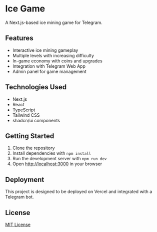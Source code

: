 # Ice Game

A Next.js-based ice mining game for Telegram.

## Features

- Interactive ice mining gameplay
- Multiple levels with increasing difficulty
- In-game economy with coins and upgrades
- Integration with Telegram Web App
- Admin panel for game management

## Technologies Used

- Next.js
- React
- TypeScript
- Tailwind CSS
- shadcn/ui components

## Getting Started

1. Clone the repository
2. Install dependencies with `npm install`
3. Run the development server with `npm run dev`
4. Open [http://localhost:3000](http://localhost:3000) in your browser

## Deployment

This project is designed to be deployed on Vercel and integrated with a Telegram bot.

## License

[MIT License](LICENSE)
